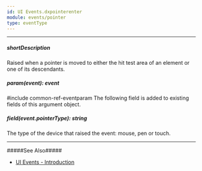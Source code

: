 ```yaml
---
id: UI Events.dxpointerenter
module: events/pointer
type: eventType
---
```

---
##### shortDescription
Raised when a pointer is moved to either the hit test area of an element or one of its descendants.

##### param(event): event
#include common-ref-eventparam The following field is added to existing fields of this argument object.

##### field(event.pointerType): string
The type of the device that raised the event: mouse, pen or touch.

---
#####See Also#####
- [UI Events - Introduction](/Documentation/ApiReference/UI_Widgets/UI_Events/)